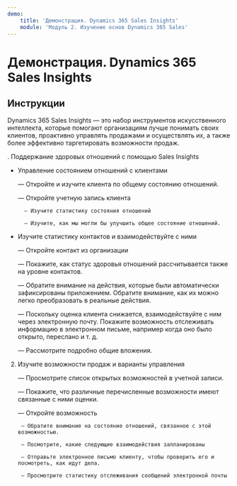 ```yaml
---
demo:
    title: 'Демонстрация. Dynamics 365 Sales Insights'
    module: 'Модуль 2. Изучение основ Dynamics 365 Sales'
---
```


# Демонстрация. Dynamics 365 Sales Insights

## Инструкции

Dynamics 365 Sales Insights — это набор инструментов искусственного интеллекта, которые помогают организациям лучше понимать своих клиентов, проактивно управлять продажами и осуществлять их, а также более эффективно таргетировать возможности продаж. 

. Поддержание здоровых отношений с помощью Sales Insights

- Управление состоянием отношений с клиентами

	— Откройте и изучите клиента по общему состоянию отношений.

	— Откройте учетную запись клиента

		— Изучите статистику состояния отношений

		— Изучите, как мы могли бы улучшить общее состояние отношений. 

- Изучите статистику контактов и взаимодействуйте с ними

	— Откройте контакт из организации

	— Покажите, как статус здоровья отношений рассчитывается также на уровне контактов.

	— Обратите внимание на действия, которые были автоматически зафиксированы приложением. Обратите внимание, как их можно легко преобразовать в реальные действия. 

	— Поскольку оценка клиента снижается, взаимодействуйте с ним через электронную почту. Покажите возможность отслеживать информацию в электронном письме, например когда оно было открыто, переслано и т. д. 

	— Рассмотрите подробно общие вложения. 

 

2. Изучите возможности продаж и варианты управления

	— Просмотрите список открытых возможностей в учетной записи.

	— Покажите, что различные перечисленные возможности имеют связанные с ними оценки.

	— Откройте возможность

		— Обратите внимание на состояние отношений, связанное с этой возможностью.

		— Посмотрите, какие следующие взаимодействия запланированы 

		— Отправьте электронное письмо клиенту, чтобы проверить его и посмотреть, как идут дела. 

		— Просмотрите статистику отслеживания сообщений электронной почты 

